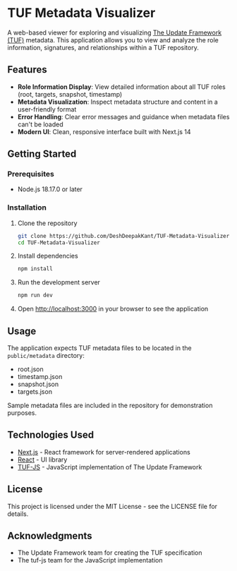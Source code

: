 # TUF Metadata Visualizer

A web-based viewer for exploring and visualizing [The Update Framework (TUF)](https://theupdateframework.io/) metadata. This application allows you to view and analyze the role information, signatures, and relationships within a TUF repository.

## Features

- **Role Information Display**: View detailed information about all TUF roles (root, targets, snapshot, timestamp)
- **Metadata Visualization**: Inspect metadata structure and content in a user-friendly format
- **Error Handling**: Clear error messages and guidance when metadata files can't be loaded
- **Modern UI**: Clean, responsive interface built with Next.js 14

## Getting Started

### Prerequisites

- Node.js 18.17.0 or later

### Installation

1. Clone the repository
   ```bash
   git clone https://github.com/DeshDeepakKant/TUF-Metadata-Visualizer.git
   cd TUF-Metadata-Visualizer
   ```

2. Install dependencies
   ```bash
   npm install
   ```

3. Run the development server
   ```bash
   npm run dev
   ```

4. Open [http://localhost:3000](http://localhost:3000) in your browser to see the application

## Usage

The application expects TUF metadata files to be located in the `public/metadata` directory:
- root.json
- timestamp.json
- snapshot.json
- targets.json

Sample metadata files are included in the repository for demonstration purposes.

## Technologies Used

- [Next.js](https://nextjs.org/) - React framework for server-rendered applications
- [React](https://reactjs.org/) - UI library
- [TUF-JS](https://github.com/theupdateframework/tuf-js) - JavaScript implementation of The Update Framework

## License

This project is licensed under the MIT License - see the LICENSE file for details.

## Acknowledgments

- The Update Framework team for creating the TUF specification
- The tuf-js team for the JavaScript implementation
